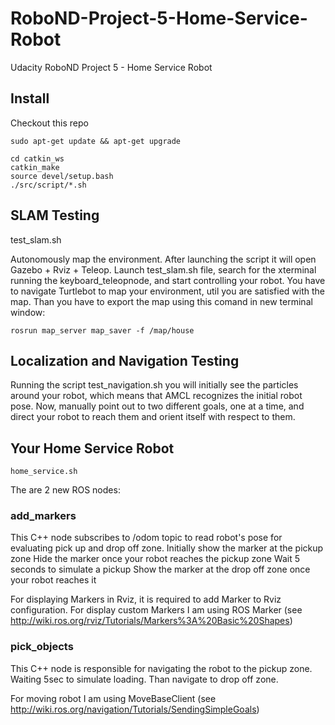 # RoboND-Project-5-Home-Service-Robot
Udacity RoboND Project 5 - Home Service Robot

## Install
Checkout this repo
```shell
sudo apt-get update && apt-get upgrade

cd catkin_ws
catkin_make
source devel/setup.bash
./src/script/*.sh
```

## SLAM Testing

test_slam.sh

Autonomously map the environment. After launching the script it will open Gazebo + Rviz + Teleop.
Launch test_slam.sh file, search for the xterminal running the keyboard_teleopnode, and start controlling your robot.
You have to navigate Turtlebot to map your environment, util you are satisfied with the map. Than you have to export the map using this comand in new terminal window:
```shell
rosrun map_server map_saver -f /map/house
```

## Localization and Navigation Testing

Running the script test_navigation.sh you will initially see the particles around your robot, which means that AMCL recognizes the initial robot pose. Now, manually point out to two different goals, one at a time, and direct your robot to reach them and orient itself with respect to them.

## Your Home Service Robot

```shell
home_service.sh
```

The are 2 new ROS nodes:
### add_markers

This C++ node subscribes to /odom topic to read robot's pose for evaluating pick up and drop off zone.
Initially show the marker at the pickup zone
Hide the marker once your robot reaches the pickup zone
Wait 5 seconds to simulate a pickup
Show the marker at the drop off zone once your robot reaches it

For displaying Markers in Rviz, it is required to add Marker to Rviz configuration. For display custom Markers I am using ROS Marker (see http://wiki.ros.org/rviz/Tutorials/Markers%3A%20Basic%20Shapes)

### pick_objects

This C++ node is responsible for navigating the robot to the pickup zone.
Waiting 5sec to simulate loading. 
Than navigate to drop off zone.

For moving robot I am using MoveBaseClient (see http://wiki.ros.org/navigation/Tutorials/SendingSimpleGoals)
